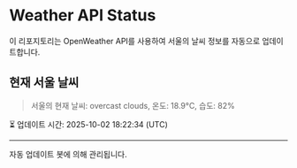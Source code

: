 
# Weather API Status

이 리포지토리는 OpenWeather API를 사용하여 서울의 날씨 정보를 자동으로 업데이트합니다.

## 현재 서울 날씨
> 서울의 현재 날씨: overcast clouds, 온도: 18.9°C, 습도: 82%

⏳ 업데이트 시간: 2025-10-02 18:22:34 (UTC)

---
자동 업데이트 봇에 의해 관리됩니다.
